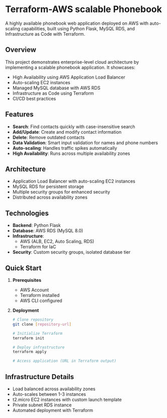# Terraform-AWS scalable Phonebook

A highly available phonebook web application deployed on AWS with auto-scaling capabilities, built using Python Flask, MySQL RDS, and Infrastructure as Code with Terraform.

## Overview

This project demonstrates enterprise-level cloud architecture by implementing a scalable phonebook application. It showcases:

- High Availability using AWS Application Load Balancer
- Auto-scaling EC2 instances
- Managed MySQL database with AWS RDS
- Infrastructure as Code using Terraform
- CI/CD best practices

## Features

- **Search**: Find contacts quickly with case-insensitive search
- **Add/Update**: Create and modify contact information
- **Delete**: Remove outdated contacts
- **Data Validation**: Smart input validation for names and phone numbers
- **Auto-scaling**: Handles traffic spikes automatically
- **High Availability**: Runs across multiple availability zones

## Architecture

- Application Load Balancer with auto-scaling EC2 instances
- MySQL RDS for persistent storage
- Multiple security groups for enhanced security
- Distributed across availability zones

## Technologies

- **Backend**: Python Flask
- **Database**: AWS RDS (MySQL 8.0)
- **Infrastructure**: 
  - AWS (ALB, EC2, Auto Scaling, RDS)
  - Terraform for IaC
- **Security**: Custom security groups, isolated database tier

## Quick Start

1. **Prerequisites**
   - AWS Account
   - Terraform installed
   - AWS CLI configured

2. **Deployment**
   ```bash
   # Clone repository
   git clone [repository-url]

   # Initialize Terraform
   terraform init

   # Deploy infrastructure
   terraform apply

   # Access application (URL in Terraform output)
   ```

## Infrastructure Details

- Load balanced across availability zones
- Auto-scales between 1-3 instances
- t2.micro EC2 instances with custom launch template
- Private subnet RDS instance
- Automated deployment with Terraform
